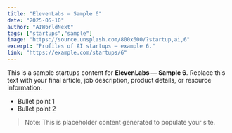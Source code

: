 ```yaml
---
title: "ElevenLabs — Sample 6"
date: "2025-05-10"
author: "AIWorldNext"
tags: ["startups","sample"]
image: "https://source.unsplash.com/800x600/?startup,ai,6"
excerpt: "Profiles of AI startups — example 6."
link: "https://example.com/startups/6"
---
```


This is a sample startups content for **ElevenLabs — Sample 6**. Replace this text with your final article, job description, product details, or resource information.

- Bullet point 1
- Bullet point 2

> Note: This is placeholder content generated to populate your site.
